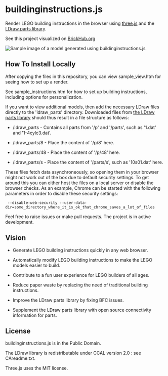 # buildinginstructions.js

Render LEGO building instructions in the browser using [three.js](https://github.com/mrdoob/three.js/?PHPSESSID=3d110c25f9ee23ac1642f6f238ba357e) and the [LDraw parts library](http://www.ldraw.org).

See this project visualized on [BrickHub.org](https://brickhub.org)

![Sample image of a model generated using buildinginstructions.js](https://brickhub.org/i/data/14/14.png)

## How To Install Locally

After copying the files in this repository, you can view sample_view.htm for seeing how to set up a render. 

See sample_instructions.htm for how to set up building instructions, including options for personalization.

If you want to view additional models, then add the necessary LDraw files directly to the 'ldraw_parts' directory. Downloaded files from [the LDraw parts library](http://www.ldraw.org/parts/latest-parts.html) should thus result in a file structure as follows:


* /ldraw_parts - Contains all parts from '/p' and '/parts', such as '1.dat' and '1-4cylc3.dat'.

* /ldraw_parts/8 - Place the content of '/p/8' here.

* /ldraw_parts/48 - Place the content of '/p/48' here.

* /ldraw_parts/s - Place the content of '/parts/s', such as '10s01.dat' here.


These files fetch data asynchroneously, so opening them in your browser might not work out of the box due to default security settings. To get around this you can either host the files on a local server or disable the browser checks. As an example, Chrome can be started with the following parameters in order to disable these security settings:

```
 --disable-web-security --user-data-dir=some_directory_where_it_is_ok_that_chrome_saves_a_lot_of_files
```

Feel free to raise issues or make pull requests. The project is in active development.

## Vision

- Generate LEGO building instructions quickly in any web browser.

- Automatically modify LEGO building instructions to make the LEGO models easier to build.

- Contribute to a fun user experience for LEGO builders of all ages.

- Reduce paper waste by replacing the need of traditional building instructions.

- Improve the LDraw parts library by fixing BFC issues.

- Supplement the LDraw parts library with open source connectivity information for parts.

## License

buildinginstructions.js is in the Public Domain. 

The LDraw library is redistributable under CCAL version 2.0 : see CAreadme.txt.

Three.js uses the MIT license.